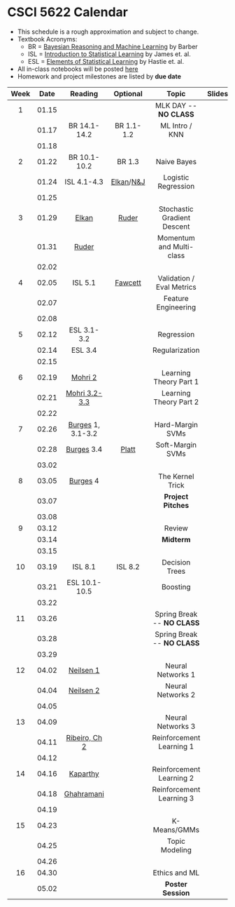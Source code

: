 # CSCI 5622 Calendar

- This schedule is a rough approximation and subject to change.
- Textbook Acronyms: 
	- BR = [Bayesian Reasoning and Machine Learning](http://web4.cs.ucl.ac.uk/staff/D.Barber/pmwiki/pmwiki.php?n=Brml.Online) by Barber 
	- ISL = [Introduction to Statistical Learning](http://www-bcf.usc.edu/~gareth/ISL/) by James et. al. 
	- ESL = [Elements of Statistical Learning](https://web.stanford.edu/~hastie/ElemStatLearn/) by Hastie et. al. 
- All in-class notebooks will be posted [here](https://github.com/chrisketelsen/csci5622notebooks) 
- Homework and project milestones are listed by **due date** 

| Week | Date 		  | Reading          |  Optional   |                Topic             	 | Slides   | Hmwk  	| 
|:----:|:------------:| :---------------:|:-----------:|:-----------------------------------:|:--------:|:---------:|
| 1    | 01.15        | 		         | 			   | MLK DAY -- **NO CLASS**			 |			|			| 
|      | 01.17        | BR 14.1-14.2	 | BR 1.1-1.2  | ML Intro / KNN						 |	        |           | 
|      | 01.18        | 		         | 			   |                            		 |			|			| 
| 2    | 01.22        | BR 10.1-10.2     | BR 1.3      | Naive Bayes 						 |	        |           | 
|      | 01.24        | ISL 4.1-4.3     | [Elkan](http://cseweb.ucsd.edu/~elkan/250B/logreg.pdf)/[N&J](http://ai.stanford.edu/~ang/papers/nips01-discriminativegenerative.pdf)   | Logistic Regression			       |	      |	          | 
|      | 01.25        | 		         | 			   |                            		 |			| KNN		| 
| 3    | 01.29        | [Elkan](http://cseweb.ucsd.edu/~elkan/250B/logreg.pdf)      |[Ruder](http://sebastianruder.com/optimizing-gradient-descent/)									         | Stochastic Gradient Descent 		   |          |           | 
|      | 01.31        | [Ruder](http://sebastianruder.com/optimizing-gradient-descent/)			 																	      | 			       | Momentum and Multi-class            |			|			| 
|      | 02.02        | 		         | 			   |                            		 |			| Groups	| 
| 4    | 02.05        | ISL 5.1		 | [Fawcett](http://people.inf.elte.hu/kiss/13dwhdm/roc.pdf)																				               | Validation / Eval Metrics 			 |          |			| 
|      | 02.07        | 				 | 			   | Feature Engineering 				 |	 		|			| 
|      | 02.08        | 		         | 			   |                            		 |			| LogReg	| 
| 5    | 02.12        | ESL 3.1-3.2	 | 			       | Regression 			      		 |          |           | 
|      | 02.14        | ESL 3.4		 |                 | Regularization						 |          |			| 
|      | 02.15        | 		         | 			   |                            		 |			|			| 
| 6    | 02.19        | [Mohri 2](https://piazza.com/class_profile/get_resource/ixrtksejs0v6pp/izbrfxujamyrv)   														         | 			   | Learning Theory Part 1			     |          |           | 
|      | 02.21        | [Mohri 3.2-3.3](https://piazza.com/class_profile/get_resource/ixrtksejs0v6pp/izbrfxujamyrv) 														     | 			   | Learning Theory Part 2				 |	  		|			| 
|      | 02.22        | 		         | 			   |                            		 |			| FeatEngr	| 
| 7    | 02.26        | [Burges](https://www.microsoft.com/en-us/research/publication/a-tutorial-on-support-vector-machines-for-pattern-recognition/) 1, 3.1-3.2 		  |	     	           | Hard-Margin SVMs 	                 |          |           | 
|      | 02.28        | [Burges](https://www.microsoft.com/en-us/research/publication/a-tutorial-on-support-vector-machines-for-pattern-recognition/) 3.4 													 | [Platt](https://www.microsoft.com/en-us/research/wp-content/uploads/2016/02/smo-book.pdf)		          | Soft-Margin SVMs    				| 	 	   |           | 
|      | 03.02        | 		         | 			   |                            		 |			| Proposal	| 
| 8    | 03.05        | [Burges](https://www.microsoft.com/en-us/research/publication/a-tutorial-on-support-vector-machines-for-pattern-recognition/) 4 				| 			           | The Kernel Trick 					 |	  	    |			| 
|      | 03.07        | 				 | 			   | **Project Pitches**                 |	 		|			| 
|      | 03.08        | 		         | 			   |                            		 |			| Theory	| 
| 9    | 03.12        | 			     | 			   |  Review 							 |          |           | 
|      | 03.14        | 			     | 			   | **Midterm**  					     |			|			| 
|      | 03.15        | 		         | 			   |                            		 |			|			| 
| 10   | 03.19        | ISL 8.1   		 | ISL 8.2	   | Decision Trees						 |	        |          	| 
|      | 03.21        | ESL 10.1-10.5	 | 			   | Boosting 							 | 	        |			| 
|      | 03.22        | 		         | 			   |                            		 |			| SVM    	| 
| 11   | 03.26        | 			     | 			   | Spring Break -- **NO CLASS**		 |			|			| 
|      | 03.28        | 			     | 			   | Spring Break -- **NO CLASS**		 |			|			| 
|      | 03.29        | 		         | 			   |                            		 |			|			| 
| 12   | 04.02        | [Neilsen 1](http://neuralnetworksanddeeplearning.com/chap1.html) 																				 | 			           | Neural Networks 1					 |          |           | 
|      | 04.04        | [Neilsen 2](http://neuralnetworksanddeeplearning.com/chap2.html) 																				 | 			           | Neural Networks 2					 |	 		|			| 
|      | 04.05        | 		         | 			   |                            		 |			|			| 
| 13   | 04.09        | 				 | 			   | Neural Networks 3                   |          |          |
|      | 04.11        | [Ribeiro, Ch 2](http://neuro.bstu.by/ai/To-dom/My_research/Papers-2.0/RL-tutorial/rlearn2.pdf)  												 | 			           | Reinforcement Learning 1			 |			|         	| 
|      | 04.12        | 		         | 			   |                            		 |			| Boosting	| 
| 14   | 04.16        | [Kaparthy](http://karpathy.github.io/2016/05/31/rl/)																							 | 			           | Reinforcement Learning 2			 |	        |           | 
|      | 04.18        | [Ghahramani](http://mlg.eng.cam.ac.uk/zoubin/papers/ijprai.pdf) 																				 | 			           | Reinforcement Learning 3            |			|			| 
|      | 04.19        | 		         | 			   |                            		 |			| ProgReport| 
| 15   | 04.23        | 				 |  		   | K-Means/GMMs                        |			|			| 
|      | 04.25        | 				 | 			   | Topic Modeling						 |	        |			| 
|      | 04.26        | 		         | 			   |                            		 |			| NeuralNets| 
| 16   | 04.30        | 				 | 			   | Ethics and ML                       |			|			| 
|      | 05.02        | 				 | 			   | **Poster Session**                  |			|           |


